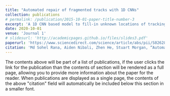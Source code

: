 ```yaml
---
title: "Automated repair of fragmented tracks with 1D CNNs"
collection: publications
# permalink: /publication/2015-10-01-paper-title-number-3
excerpt: 'A 1D CNN based model to fill-in unknown locations of tracking algorithm generated fragmented tracks.'
date: 2020-10-01
venue: 'Journal 1'
# slidesurl: 'http://academicpages.github.io/files/slides3.pdf'
paperurl: 'https://www.sciencedirect.com/science/article/abs/pii/S0262885620301141'
citation: 'Md Sohel Rana, Aiden Nibali, Zhen He, Stuart Morgan, “Automated repair of fragmented tracks with 1D CNNs”, Image and Vision computing, 2020 '
---
```


The contents above will be part of a list of publications, if the user clicks the link for the publication than the contents of section will be rendered as a full page, allowing you to provide more information about the paper for the reader. When publications are displayed as a single page, the contents of the above "citation" field will automatically be included below this section in a smaller font.